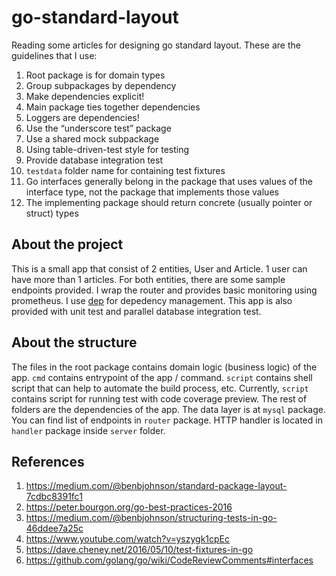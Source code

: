 # go-standard-layout

Reading some articles for designing go standard layout. These are the guidelines that I use:
1. Root package is for domain types
2. Group subpackages by dependency
3. Make dependencies explicit!
4. Main package ties together dependencies
5. Loggers are dependencies!
6. Use the “underscore test” package
7. Use a shared mock subpackage
8. Using table-driven-test style for testing
9. Provide database integration test
10. `testdata` folder name for containing test fixtures
11. Go interfaces generally belong in the package that uses values of the interface type, not the package that implements those values
12. The implementing package should return concrete (usually pointer or struct) types

## About the project

This is a small app that consist of 2 entities, User and Article. 1 user can have more than 1 articles. For both entities, there are some sample endpoints provided. I wrap the router and provides basic monitoring using prometheus. I use [dep](https://github.com/golang/dep) for depedency management. This app is also provided with unit test and parallel database integration test.

## About the structure

The files in the root package contains domain logic (business logic) of the app. `cmd` contains entrypoint of the app / command. `script` contains shell script that can help to automate the build process, etc. Currently, `script` contains script for running test with code coverage preview. The rest of folders are the dependencies of the app. The data layer is at `mysql` package. You can find list of endpoints in `router` package. HTTP handler is located in `handler` package inside `server` folder.

## References
1. https://medium.com/@benbjohnson/standard-package-layout-7cdbc8391fc1
2. https://peter.bourgon.org/go-best-practices-2016
3. https://medium.com/@benbjohnson/structuring-tests-in-go-46ddee7a25c
4. https://www.youtube.com/watch?v=yszygk1cpEc
5. https://dave.cheney.net/2016/05/10/test-fixtures-in-go
6. https://github.com/golang/go/wiki/CodeReviewComments#interfaces
